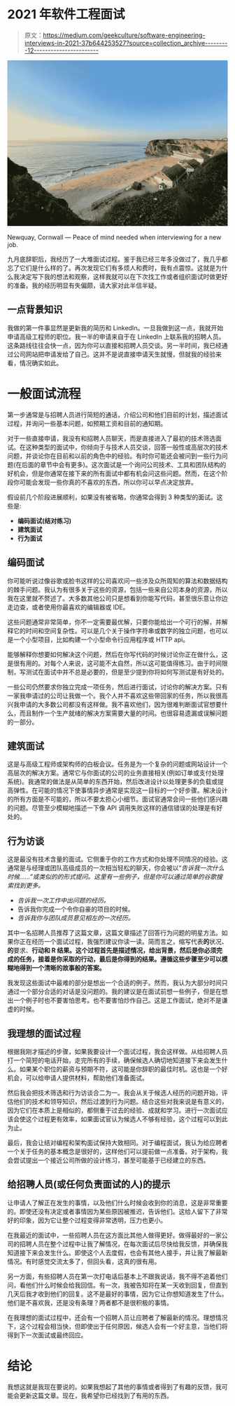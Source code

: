 # 2021 年软件工程面试

> 原文：<https://medium.com/geekculture/software-engineering-interviews-in-2021-37b644253527?source=collection_archive---------12----------------------->

![](img/ecf1a1e53816795a79b92f2c73dc3585.png)

Newquay, Cornwall — Peace of mind needed when interviewing for a new job.

九月底辞职后，我经历了一大堆面试过程。鉴于我已经三年多没做过了，我几乎都忘了它们是什么样的了。再次发现它们有多烦人和费时，我有点震惊。这就是为什么我决定写下我的想法和观察，这样我就可以在下次找工作或者组织面试时做更好的准备。我的经历明显有失偏颇，请大家对此半信半疑。

## 一点背景知识

我做的第一件事显然是更新我的简历和 LinkedIn。一旦我做到这一点，我就开始申请高级工程师的职位。我一半的申请来自于在 LinkedIn 上联系我的招聘人员。这条路线往往会快一点，因为你可以直接和招聘人员交谈。另一半时间，我已经通过公司网站把申请发给了自己。这并不是说直接申请天生就慢，但就我的经验来看，情况确实如此。

# 一般面试流程

第一步通常是与招聘人员进行简短的通话，介绍公司和他们目前的计划，描述面试过程，并询问一些基本问题，如预期工资和目前的通知期。

对于一些直接申请，我没有和招聘人员聊天，而是直接进入了最初的技术筛选面试。在这种类型的面试中，你倾向于与技术人员交谈，回答一般性或高层次的技术问题，并谈论你在目前和以前的角色中的经验。有时你可能还会被问到一些行为问题(在后面的章节中会有更多)。这次面试是一个询问公司技术、工具和团队结构的好机会，但是你通常在接下来的所有面试中都有机会问这些问题。然而，在这个阶段你可能会发现一些你真的不喜欢的东西，所以你可以早点决定放弃。

假设前几个阶段进展顺利，如果没有被省略，你通常会得到 3 种类型的面试。这些是:

*   **编码面试(结对练习)**
*   **建筑面试**
*   **行为面试**

## 编码面试

你可能听说过像谷歌或脸书这样的公司喜欢问一些涉及众所周知的算法和数据结构的棘手问题。我认为有很多关于这些的资源，包括一些来自公司本身的资源，所以我在这里就不赘述了。大多数其他公司只是想看到你能写代码，甚至很乐意让你边走边查，或者使用你最喜欢的编辑器或 IDE。

这些问题通常非常简单，你不一定需要最优解，只要你能给出一个可行的解，并解释它的时间和空间复杂性。可以是几个关于操作字符串或数字的独立问题，也可以是一个小型项目，比如构建一个小型命令行应用程序或 HTTP api。

能够解释你想要如何解决这个问题，然后在你写代码的时候讨论你正在做什么，这是很有用的。对每个人来说，这可能不太自然，所以这可能值得练习。由于时间限制，写测试在面试中并不总是必要的，但是至少提到你将如何写测试是有好处的。

一些公司仍然要求你独立完成一项任务，然后进行面试，讨论你的解决方案。只有一家我申请过的公司让我做一个。我个人并不喜欢这些带回家的任务，所以我很高兴我申请的大多数公司都没有这样做。我不喜欢他们，因为很难判断面试官想要什么，而且制作一个生产就绪的解决方案需要大量的时间。也很容易遗漏或误解问题的一部分。

## 建筑面试

这是与高级工程师或架构师的白板会议。任务是为一个复杂的问题或网站设计一个高层次的解决方案。通常它与你面试的公司的业务直接相关(例如订单或支付处理系统)。我通常的做法是从简单的东西开始，然后改进设计以处理更多的负载或提高弹性。在可能的情况下使事情异步通常是实现这一目标的一个好步骤。解决设计的所有方面是不可能的，所以不要太担心小细节。面试官通常会问一些他们感兴趣的问题。尽管至少模糊地描述一下像 API 调用失败这样的通信错误的处理是有好处的。

## 行为访谈

这是最没有技术含量的面试。它侧重于你的工作方式和你处理不同情况的经验。这通常是与经理或团队高级成员的一次相当轻松的聊天，你会被以“*告诉我一次什么时候……”*或类似的*的形式提问。这里有一些例子，但是你可以通过简单的谷歌搜索找到更多。*

*   *告诉我一次工作中出问题的经历。*
*   告诉我你完成一个令你自豪的项目的时候。
*   *告诉我你与团队成员意见相左的一次经历。*

其中一名招聘人员推荐了这篇文章，这篇文章描述了回答行为问题的明星方法。如果你正在经历一个面试过程，我强烈建议你读一读。简而言之，缩写代表**的**状况、**的**要求、**行动和 **R** 结果。这个过程首先是描述情况，给出背景，然后是你必须完成的任务，接着是你采取的行动，最后是你得到的结果。遵循这些步骤至少可以模糊地得到一个清晰的故事般的答案。**

我发现这些面试中最难的部分是想出一个合适的例子。然而，我认为大部分时间只通过一个部分合适的对话是没问题的。我的建议是在面试前想一些例子，但是在想出一个例子时也不要害怕思考。也不要害怕炒作自己。这是工作面试，绝对不是谦虚的时候。

## 我理想的面试过程

根据我刚才描述的步骤，如果我要设计一个面试过程，我会这样做。从给招聘人员打一个简短的电话开始，走完所有的手续，确保候选人确切地知道接下来会发生什么。如果某个职位的薪资与预期不符，这可能是你辞职的最佳时机。这也是一个好机会，可以给申请人提供材料，帮助他们准备面试。

然后我会把技术筛选和行为访谈合二为一。我会从关于候选人经历的问题开始，评估他们的技术和领导知识，然后过渡到行为问题。结合这些对我来说是有意义的，因为它们在本质上是相似的，都侧重于过去的经验、成就和学习。进行一次面试应该会使这个过程更有效率，如果面试官认为候选人不够有经验，这个过程可以到此为止。

最后，我会让结对编程和架构面试保持大致相同。对于编程面试，我认为给应聘者一个关于任务的基本概念是很好的，这样他们可以提前做一点准备。对于架构，我会尝试提出一个接近公司所做的设计练习，甚至可能基于已经建立的东西。

## 给招聘人员(或任何负责面试的人)的提示

让申请人了解正在发生的事情，以及他们什么时候会收到你的消息，这是非常重要的。即使还没有决定或者事情因为某些原因被推迟，告诉他们。这给人留下了非常好的印象，因为它让整个过程变得非常透明，压力也更小。

在我最近的面试中，一些招聘人员在这方面比其他人做得更好。做得最好的一家公司的招聘人员在整个过程中让我了解情况，在每次面试后尽快给我反馈，并确保我知道接下来会发生什么。即使这个人去度假，也会有其他人接手，并让我了解最新情况。有时感觉交流太多了，但回头看，这真的很有用。

另一方面，有些招聘人员在第一次打电话后基本上不跟我说话，我不得不追着他们问，看他们什么时候会给我回信。有一次，我被告知将在某一天收到回复，但直到几天后我才收到他们的回复。这不是最好的事情，因为它让你想知道发生了什么。他们是不喜欢我，还是没有条理？两者都不是很积极的事情。

在我理想的面试过程中，还会有一个招聘人员让应聘者了解最新的情况。理想情况下，这个过程会相当快，但即使出于任何原因，候选人会有一个好主意，当他们将得到下一次面试或最终回应。

# 结论

我想这就是我现在要说的。如果我想起了其他的事情或者得到了有趣的反馈，我可能会更新这篇文章。现在，我希望你已经找到了有用的东西。